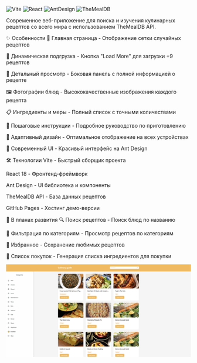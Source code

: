 ![Vite](https://img.shields.io/badge/Vite-B73BFE?logo=vite&logoColor=white)
![React](https://img.shields.io/badge/React-20232A?logo=react&logoColor=61DAFB)
![AntDesign](https://img.shields.io/badge/Ant%2520Design-0170FE?logo=antdesign&logoColor=white)
![TheMealDB](https://img.shields.io/badge/API-TheMealDB-F50157)

Современное веб-приложение для поиска и изучения кулинарных рецептов со всего мира с использованием TheMealDB API.

✨ Особенности
🎯 Главная страница - Отображение сетки случайных рецептов

🔄 Динамическая подгрузка - Кнопка "Load More" для загрузки +9 рецептов

📖 Детальный просмотр - Боковая панель с полной информацией о рецепте

🖼️ Фотографии блюд - Высококачественные изображения каждого рецепта

📋 Ингредиенты и меры - Полный список с точными количествами

🧭 Пошаговые инструкции - Подробное руководство по приготовлению

📱 Адаптивный дизайн - Оптимальное отображение на всех устройствах

🎨 Современный UI - Красивый интерфейс на Ant Design

🛠️ Технологии
Vite - Быстрый сборщик проекта

React 18 - Фронтенд-фреймворк

Ant Design - UI библиотека и компоненты

TheMealDB API - База данных рецептов

GitHub Pages - Хостинг демо-версии

🔮 В планах развития
🔍 Поиск рецептов - Поиск блюд по названию

📂 Фильтрация по категориям - Просмотр рецептов по категориям

💾 Избранное - Сохранение любимых рецептов

🛒 Список покупок - Генерация списка ингредиентов для покупки

![App Preview](./public/screenshot.PNG)
